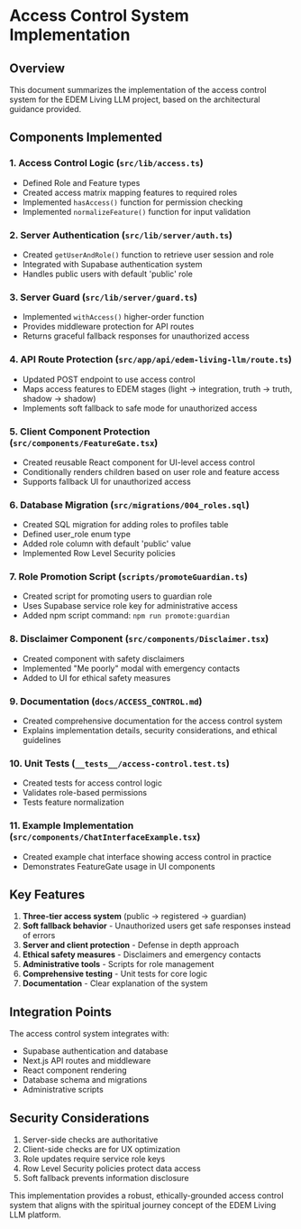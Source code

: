 # Access Control System Implementation

## Overview

This document summarizes the implementation of the access control system for the EDEM Living LLM project, based on the architectural guidance provided.

## Components Implemented

### 1. Access Control Logic (`src/lib/access.ts`)

- Defined Role and Feature types
- Created access matrix mapping features to required roles
- Implemented `hasAccess()` function for permission checking
- Implemented `normalizeFeature()` function for input validation

### 2. Server Authentication (`src/lib/server/auth.ts`)

- Created `getUserAndRole()` function to retrieve user session and role
- Integrated with Supabase authentication system
- Handles public users with default 'public' role

### 3. Server Guard (`src/lib/server/guard.ts`)

- Implemented `withAccess()` higher-order function
- Provides middleware protection for API routes
- Returns graceful fallback responses for unauthorized access

### 4. API Route Protection (`src/app/api/edem-living-llm/route.ts`)

- Updated POST endpoint to use access control
- Maps access features to EDEM stages (light → integration, truth → truth, shadow → shadow)
- Implements soft fallback to safe mode for unauthorized access

### 5. Client Component Protection (`src/components/FeatureGate.tsx`)

- Created reusable React component for UI-level access control
- Conditionally renders children based on user role and feature access
- Supports fallback UI for unauthorized access

### 6. Database Migration (`src/migrations/004_roles.sql`)

- Created SQL migration for adding roles to profiles table
- Defined user_role enum type
- Added role column with default 'public' value
- Implemented Row Level Security policies

### 7. Role Promotion Script (`scripts/promoteGuardian.ts`)

- Created script for promoting users to guardian role
- Uses Supabase service role key for administrative access
- Added npm script command: `npm run promote:guardian`

### 8. Disclaimer Component (`src/components/Disclaimer.tsx`)

- Created component with safety disclaimers
- Implemented "Me poorly" modal with emergency contacts
- Added to UI for ethical safety measures

### 9. Documentation (`docs/ACCESS_CONTROL.md`)

- Created comprehensive documentation for the access control system
- Explains implementation details, security considerations, and ethical guidelines

### 10. Unit Tests (`__tests__/access-control.test.ts`)

- Created tests for access control logic
- Validates role-based permissions
- Tests feature normalization

### 11. Example Implementation (`src/components/ChatInterfaceExample.tsx`)

- Created example chat interface showing access control in practice
- Demonstrates FeatureGate usage in UI components

## Key Features

1. **Three-tier access system** (public → registered → guardian)
2. **Soft fallback behavior** - Unauthorized users get safe responses instead of errors
3. **Server and client protection** - Defense in depth approach
4. **Ethical safety measures** - Disclaimers and emergency contacts
5. **Administrative tools** - Scripts for role management
6. **Comprehensive testing** - Unit tests for core logic
7. **Documentation** - Clear explanation of the system

## Integration Points

The access control system integrates with:

- Supabase authentication and database
- Next.js API routes and middleware
- React component rendering
- Database schema and migrations
- Administrative scripts

## Security Considerations

1. Server-side checks are authoritative
2. Client-side checks are for UX optimization
3. Role updates require service role keys
4. Row Level Security policies protect data access
5. Soft fallback prevents information disclosure

This implementation provides a robust, ethically-grounded access control system that aligns with the spiritual journey concept of the EDEM Living LLM platform.
